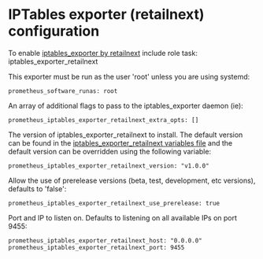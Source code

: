 # IPTables exporter (retailnext) configuration

To enable [iptables_exporter by retailnext](https://github.com/retailnext/iptables_exporter) include role task: iptables_exporter_retailnext

This exporter must be run as the user 'root' unless you are using systemd:

    prometheus_software_runas: root

An array of additional flags to pass to the iptables_exporter daemon (ie):

    prometheus_iptables_exporter_retailnext_extra_opts: []

The version of iptables_exporter_retailnext to install. The default version can be found in the [iptables_exporter_retailnext variables file](../vars/software/iptables_exporter_retailnext.yml) and the default version can be overridden using the following variable:

    prometheus_iptables_exporter_retailnext_version: "v1.0.0"

Allow the use of prerelease versions (beta, test, development, etc versions), defaults to 'false':

    prometheus_iptables_exporter_retailnext_use_prerelease: true

Port and IP to listen on. Defaults to listening on all available IPs on port 9455:

    prometheus_iptables_exporter_retailnext_host: "0.0.0.0"
    prometheus_iptables_exporter_retailnext_port: 9455
